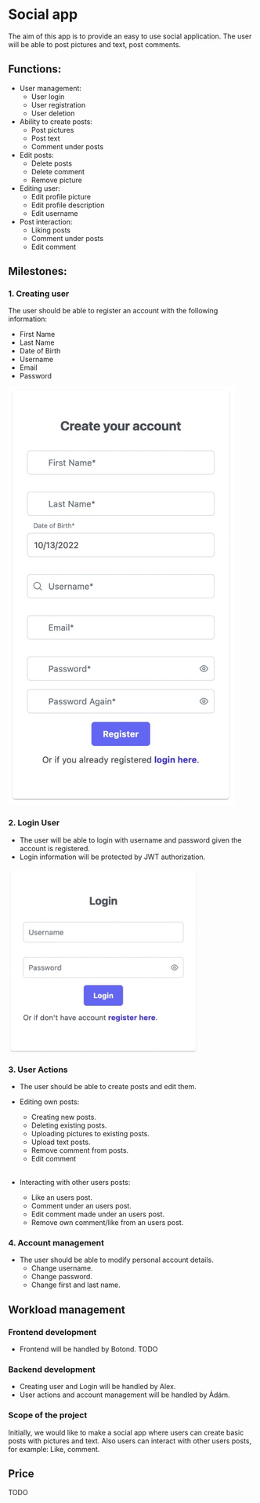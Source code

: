 <br></br>
# Social app

The aim of this app is to provide an easy to use social application.
The user will be able to post pictures and text, post comments.

## Functions:
- User management:
    - User login
    - User registration
    - User deletion
- Ability to create posts:
    - Post pictures
    - Post text
    - Comment under posts
- Edit posts:
    - Delete posts
    - Delete comment
    - Remove picture
-  Editing user:
    - Edit profile picture
    - Edit profile description
    - Edit username
- Post interaction:
    - Liking posts
    - Comment under posts
    - Edit comment

## Milestones:

### 1. Creating user
The user should be able to register an account with the following information:
- First Name
- Last Name
- Date of Birth
- Username
- Email
- Password

![Registration Image](images/registration.jpg)

### 2. Login User
- The user will be able to login with username and password given the account is registered.
- Login information will be protected by JWT authorization.


![Login User](images/login.jpg)

### 3. User Actions
- The user should be able to create posts and edit them.
- Editing own posts:
    - Creating new posts.
    - Deleting existing posts.
    - Uploading pictures to existing posts.
    - Upload text posts.
    - Remove comment from posts.
    - Edit comment
<br></br>

- Interacting with other users posts:
    - Like an users post.
    - Comment under an users post.
    - Edit comment made under an users post.
    - Remove own comment/like from an users post.

### 4. Account management
- The user should be able to modify personal account details.
    - Change username.
    - Change password.
    - Change first and last name.

## Workload management

### Frontend development
- Frontend will be handled by Botond.
TODO

### Backend development
- Creating user and Login will be handled by Alex.
- User actions and account management will be handled by Ádám.

### Scope of the project
Initially, we would like to make a social app where users can create basic posts with pictures and text. Also users can interact with other users posts, for example: Like, comment.

## Price
TODO